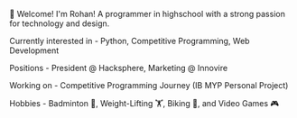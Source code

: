 🥳 Welcome! I'm Rohan! A programmer in highschool with a strong passion for technology and design.

Currently interested in - Python, Competitive Programming, Web Development

Positions - President @ Hacksphere, Marketing @ Innovire

Working on - Competitive Programming Journey (IB MYP Personal Project)

Hobbies - Badminton 🏸, Weight-Lifting 🏋️, Biking 🚴, and Video Games 🎮

